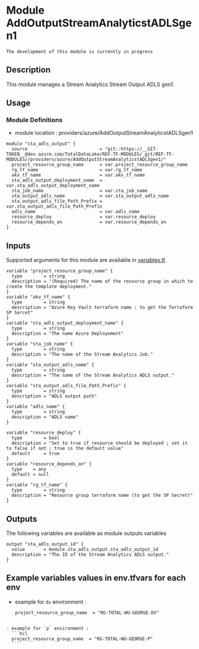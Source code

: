 # Module AddOutputStreamAnalyticstADLSgen1

`The development of this module is currently in progress`

## Description

This module manages a Stream Analytics Stream Output ADLS gen1.

## Usage

### Module Definitions

- module location : providers/azure/AddOutputStreamAnalyticstADLSgen1

```hcl
module "sta_adls_output" {
  source                           = "git::https://__GIT-TOKEN__@dev.azure.com/TotalDataLake/REF-TF-MODULES/_git/REF-TF-MODULES//providers/azure/AddOutputStreamAnalyticstADLSgen1/"
  project_resource_group_name      = var.project_resource_group_name
  rg_tf_name                       = var.rg_tf_name
  akv_tf_name                      = var.akv_tf_name
  sta_adls_output_deployment_name  = var.sta_adls_output_deployment_name
  sta_job_name                     = var.sta_job_name
  sta_output_adls_name             = var.sta_output_adls_name
  sta_output_adls_file_Path_Prefix = var.sta_output_adls_file_Path_Prefix
  adls_name                        = var.adls_name
  resource_deploy                  = var.resource_deploy
  resource_depends_on              = var.resource_depends_on
}

```

## Inputs

Supported arguments for this module are available in [variables.tf](variables.tf).

```
variable "project_resource_group_name" {
  type        = string
  description = "(Required) The name of the resource group in which to create the template deployment."
}
variable "akv_tf_name" {
  type        = string
  description = "Azure Key Vault terraform name : to get the Terraform SP Sercet"
}
variable "sta_adls_output_deployment_name" {
  type        = string
  description = "The name Azure Deployement"
}
variable "sta_job_name" {
  type        = string
  description = "The name of the Stream Analytics Job."
}
variable "sta_output_adls_name" {
  type        = string
  description = "The name of the Stream Analytics ADLS output."
}
variable "sta_output_adls_file_Path_Prefix" {
  type        = string
  description = "ADLS output path"
}
variable "adls_name" {
  type        = string
  description = "ADLS name"
}

variable "resource_deploy" {
  type        = bool
  description = "Set to true if resource should be deployed ; set it to false if not ; true is the default value"
  default     = true
}
variable "resource_depends_on" {
  type    = any
  default = null
}
variable "rg_tf_name" {
  type        = string
  description = "Resource group terraform name (to get the SP Secret)"
}
```

## Outputs

The following variables are available as module outputs variables

```hcl
output "sta_adls_output_id" {
  value       = module.sta_adls_output.sta_adls_output_id
  description = "The ID of the Stream Analytics ADLS output."
}
```

## Example variables values in env.tfvars for each env

- example for `dv` environment :
  ```hcl
  project_resource_group_name  = "RG-TOTAL-WU-GEORGE-DV"
  ```

````

- example for `p` environment :
  ```hcl
  project_resource_group_name  = "RG-TOTAL-WU-GEORGE-P"
  ```
````
